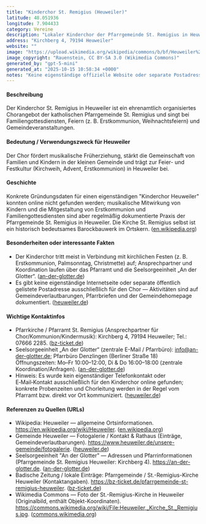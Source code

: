 ```yaml
---
title: "Kinderchor St. Remigius (Heuweiler)"
latitude: 48.051936
longitude: 7.904433
category: Vereine
description: "Lokaler Kinderchor der Pfarrgemeinde St. Remigius in Heuweiler, der Gottesdienste und Gemeindeveranstaltungen musikalisch mitgestaltet."
address: "Kirchberg 4, 79194 Heuweiler"
website: ""
image: "https://upload.wikimedia.org/wikipedia/commons/b/bf/Heuweiler%2C_Kirche_St._Remigius.jpg"
image_copyright: "Rauenstein, CC BY‑SA 3.0 (Wikimedia Commons)"
generated_by: "gpt-5-mini"
generated_at: "2025-10-15 10:58:34 +0000"
notes: "Keine eigenständige offizielle Website oder separate Postadresse für den Kinderchor online gefunden; Eintrag verwendet die Adresse der Pfarrkirche St. Remigius (Kirchberg 4). Koordinaten stammen aus den Metadaten des Wikimedia‑Commons-Fotos der St.-Remigius-Kirche; für nahe Adressen wurde zusätzlich Mapbox-Reverse-Geocoding geprüft."
---
```


#### Beschreibung
Der Kinderchor St. Remigius in Heuweiler ist ein ehrenamtlich organisiertes Chorangebot der katholischen Pfarrgemeinde St. Remigius und singt bei Familiengottesdiensten, Feiern (z. B. Erstkommunion, Weihnachtsfeiern) und Gemeindeveranstaltungen.

#### Bedeutung / Verwendungszweck für Heuweiler
Der Chor fördert musikalische Früherziehung, stärkt die Gemeinschaft von Familien und Kindern in der kleinen Gemeinde und trägt zur Feier- und Festkultur (Kirchweih, Advent, Erstkommunion) in Heuweiler bei.

#### Geschichte
Konkrete Gründungsdaten für einen eigenständigen "Kinderchor Heuweiler" konnten online nicht gefunden werden; musikalische Mitwirkung von Kindern und die Mitgestaltung von Erstkommunion und Familiengottesdiensten sind aber regelmäßig dokumentierte Praxis der Pfarrgemeinde St. Remigius in Heuweiler. Die Kirche St. Remigius selbst ist ein historisch bedeutsames Barockbauwerk im Ortskern. ([en.wikipedia.org](https://en.wikipedia.org/wiki/Heuweiler?utm_source=openai))

#### Besonderheiten oder interessante Fakten
- Der Kinderchor tritt meist in Verbindung mit kirchlichen Festen (z. B. Erstkommunion, Palmsonntag, Christmette) auf; Ansprechpartner und Koordination laufen über das Pfarramt und die Seelsorgeeinheit „An der Glotter“. ([an-der-glotter.de](https://www.an-der-glotter.de/wir-bieten/feste-des-glaubens/erstkommunion/ansprechpersonen/?utm_source=openai))  
- Es gibt keine eigenständige Internetseite oder separate öffentlich gelistete Postadresse ausschließlich für den Chor — Aktivitäten sind auf Gemeindeverlautbarungen, Pfarrbriefen und der Gemeindehomepage dokumentiert. ([heuweiler.de](https://www.heuweiler.de/unsere-gemeinde/fotogalerie))

#### Wichtige Kontaktinfos
- Pfarrkirche / Pfarramt St. Remigius (Ansprechpartner für Chor/Kommunion/Kindermusik): Kirchberg 4, 79194 Heuweiler; Tel.: 07666 2285. ([bz-ticket.de](https://bz-ticket.de/pfarrgemeinde-st-remigius-heuweiler?utm_source=openai))  
- Seelsorgeeinheit „An der Glotter“ (zentrale E-Mail / Pfarrbüro): info@an-der-glotter.de; Pfarrbüro Denzlingen (Berliner Straße 18) Öffnungszeiten: Mo–Fr 10:00–12:00, Di & Do 16:00–18:00 (zentrale Koordination/Anfragen). ([an-der-glotter.de](https://www.an-der-glotter.de/wir-bieten/feste-des-glaubens/erstkommunion/ansprechpersonen/?utm_source=openai))  
- Hinweis: Es wurde kein eigenständiger Telefonkontakt oder E‑Mail‑Kontakt ausschließlich für den Kinderchor online gefunden; konkrete Probenzeiten und Chorleitung werden in der Regel vom Pfarramt bzw. direkt vor Ort kommuniziert. ([heuweiler.de](https://www.heuweiler.de/unsere-gemeinde/fotogalerie))

#### Referenzen zu Quellen (URLs)
- Wikipedia: Heuweiler — allgemeine Ortsinformationen. https://en.wikipedia.org/wiki/Heuweiler. ([en.wikipedia.org](https://en.wikipedia.org/wiki/Heuweiler?utm_source=openai))  
- Gemeinde Heuweiler — Fotogalerie / Kontakt & Rathaus (Einträge, Gemeindeverlautbarungen). https://www.heuweiler.de/unsere-gemeinde/fotogalerie. ([heuweiler.de](https://www.heuweiler.de/unsere-gemeinde/fotogalerie))  
- Seelsorgeeinheit "An der Glotter" — Adressen und Pfarrinformationen (Pfarrgemeinde St. Remigius Heuweiler: Kirchberg 4). https://an-der-glotter.de. ([an-der-glotter.de](https://www.an-der-glotter.de/wir-bieten/feste-des-glaubens/erstkommunion/ansprechpersonen/?utm_source=openai))  
- Badische Zeitung / lokale Einträge: Pfarrgemeinde / St.-Remigius-Kirche Heuweiler (Kontaktangaben). https://bz-ticket.de/pfarrgemeinde-st-remigius-heuweiler. ([bz-ticket.de](https://bz-ticket.de/pfarrgemeinde-st-remigius-heuweiler?utm_source=openai))  
- Wikimedia Commons — Foto der St.-Remigius-Kirche in Heuweiler (Originalbild, enthält Objekt-Koordinaten). https://commons.wikimedia.org/wiki/File:Heuweiler,_Kirche_St._Remigius.jpg. ([commons.wikimedia.org](https://commons.wikimedia.org/wiki/File%3AHeuweiler%2C_Kirche_St._Remigius.jpg))